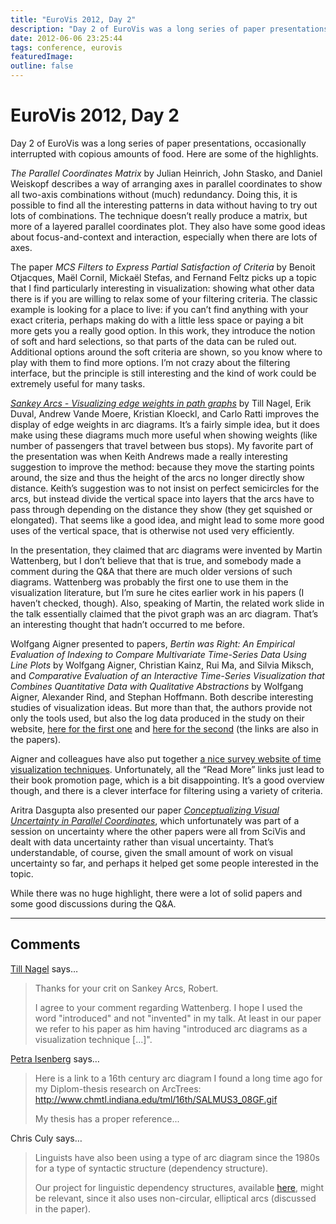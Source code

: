 ```yaml
---
title: "EuroVis 2012, Day 2"
description: "Day 2 of EuroVis was a long series of paper presentations, occasionally interrupted with copious amounts of food. Here are some of the highlights."
date: 2012-06-06 23:25:44
tags: conference, eurovis
featuredImage: 
outline: false
---
```


# EuroVis 2012, Day 2

Day 2 of EuroVis was a long series of paper presentations, occasionally interrupted with copious amounts of food. Here are some of the highlights.

<em>The Parallel Coordinates Matrix</em> by Julian Heinrich, John Stasko, and Daniel Weiskopf describes a way of arranging axes in parallel coordinates to show all two-axis combinations without (much) redundancy. Doing this, it is possible to find all the interesting patterns in data without having to try out lots of combinations. The technique doesn’t really produce a matrix, but more of a layered parallel coordinates plot. They also have some good ideas about focus-and-context and interaction, especially when there are lots of axes.

The paper <em>MCS Filters to Express Partial Satisfaction of Criteria</em> by Benoit Otjacques, Maël Cornil, Mickaël Stefas, and Fernand Feltz picks up a topic that I find particularly interesting in visualization: showing what other data there is if you are willing to relax some of your filtering criteria. The classic example is looking for a place to live: if you can’t find anything with your exact criteria, perhaps making do with a little less space or paying a bit more gets you a really good option. In this work, they introduce the notion of soft and hard selections, so that parts of the data can be ruled out. Additional options around the soft criteria are shown, so you know where to play with them to find more options. I’m not crazy about the filtering interface, but the principle is still interesting and the kind of work could be extremely useful for many tasks.

<a href="http://tillnagel.com/publications/"><em>Sankey Arcs - Visualizing edge weights in path graphs</em></a> by Till Nagel, Erik Duval, Andrew Vande Moere, Kristian Kloeckl, and Carlo Ratti improves the display of edge weights in arc diagrams. It’s a fairly simple idea, but it does make using these diagrams much more useful when showing weights (like number of passengers that travel between bus stops). My favorite part of the presentation was when Keith Andrews made a really interesting suggestion to improve the method: because they move the starting points around, the size and thus the height of the arcs no longer directly show distance. Keith’s suggestion was to not insist on perfect semicircles for the arcs, but instead divide the vertical space into layers that the arcs have to pass through depending on the distance they show (they get squished or elongated). That seems like a good idea, and might lead to some more good uses of the vertical space, that is otherwise not used very efficiently.

In the presentation, they claimed that arc diagrams were invented by Martin Wattenberg, but I don’t believe that that is true, and somebody made a comment during the Q&amp;A that there are much older versions of such diagrams. Wattenberg was probably the first one to use them in the visualization literature, but I’m sure he cites earlier work in his papers (I haven’t checked, though). Also, speaking of Martin, the related work slide in the talk essentially claimed that the pivot graph was an arc diagram. That’s an interesting thought that hadn’t occurred to me before.

Wolfgang Aigner presented to papers, <em>Bertin was Right: An Empirical Evaluation of Indexing to Compare Multivariate Time-Series Data Using Line Plots</em> by Wolfgang Aigner, Christian Kainz, Rui Ma, and Silvia Miksch, and <em>Comparative Evaluation of an Interactive Time-Series Visualization that Combines Quantitative Data with Qualitative Abstractions</em> by Wolfgang Aigner, Alexander Rind, and Stephan Hoffmann. Both describe interesting studies of visualization ideas. But more than that, the authors provide not only the tools used, but also the log data produced in the study on their website, <a href="http://ieg.ifs.tuwien.ac.at/research/bertin-was-right">here for the first one</a> and <a href="http://ieg.ifs.tuwien.ac.at/research/semtimezoom">here for the second</a> (the links are also in the papers).

Aigner and colleagues have also put together <a href="http://survey.timeviz.net/">a nice survey website of time visualization techniques</a>. Unfortunately, all the “Read More” links just lead to their book promotion page, which is a bit disappointing. It’s a good overview though, and there is a clever interface for filtering using a variety of criteria.

Aritra Dasgupta also presented our paper <em><a href="/papers/conceptualizing-visual-uncertainty-in-parallel-coordinates">Conceptualizing Visual Uncertainty in Parallel Coordinates</a></em>, which unfortunately was part of a session on uncertainty where the other papers were all from SciVis and dealt with data uncertainty rather than visual uncertainty. That’s understandable, of course, given the small amount of work on visual uncertainty so far, and perhaps it helped get some people interested in the topic.

While there was no huge highlight, there were a lot of solid papers and some good discussions during the Q&amp;A.


<PostedBy />


<aside class="comments">

---
## Comments

<a href="http://tillnagel.com" rel="nofollow noopener" target="_blank">Till Nagel</a> says…
>	Thanks for your crit on Sankey Arcs, Robert.
>	
>	I agree to your comment regarding Wattenberg. I hope I used the word "introduced" and not "invented" in my talk. At least in our paper we refer to his paper as him having "introduced arc diagrams as a visualization technique [...]".

<a href="http://www.aviz.fr/~isenberg" rel="nofollow noopener" target="_blank">Petra Isenberg</a> says…
>	Here is a link to a 16th century arc diagram I found a long time ago for my Diplom-thesis research on ArcTrees:
>	http://www.chmtl.indiana.edu/tml/16th/SALMUS3_08GF.gif
>	
>	My thesis has a proper reference...

Chris Culy says…
>	Linguists have also been using a type of arc diagram since the 1980s for a type of syntactic structure (dependency structure).
>	
>	Our project for linguistic dependency structures, available <a href="http://www.eurac.edu/en/research/institutes/multilingualism/Projects/LInfoVis/ExtendedLinguisticDependencyDiagrams.html" rel="nofollow">here</a>, might be relevant, since it also uses non-circular, elliptical arcs (discussed in the paper).

</aside>

